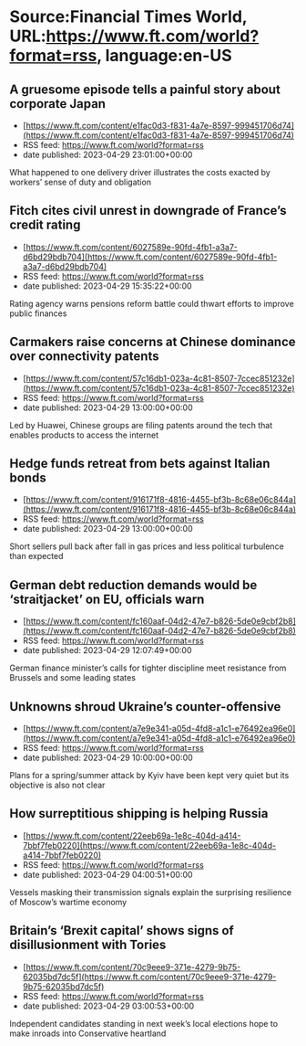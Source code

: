 # Source:Financial Times World, URL:https://www.ft.com/world?format=rss, language:en-US

## A gruesome episode tells a painful story about corporate Japan
 - [https://www.ft.com/content/e1fac0d3-f831-4a7e-8597-999451706d74](https://www.ft.com/content/e1fac0d3-f831-4a7e-8597-999451706d74)
 - RSS feed: https://www.ft.com/world?format=rss
 - date published: 2023-04-29 23:01:00+00:00

What happened to one delivery driver illustrates the costs exacted by workers’ sense of duty and obligation

## Fitch cites civil unrest in downgrade of France’s credit rating
 - [https://www.ft.com/content/6027589e-90fd-4fb1-a3a7-d6bd29bdb704](https://www.ft.com/content/6027589e-90fd-4fb1-a3a7-d6bd29bdb704)
 - RSS feed: https://www.ft.com/world?format=rss
 - date published: 2023-04-29 15:35:22+00:00

Rating agency warns pensions reform battle could thwart efforts to improve public finances

## Carmakers raise concerns at Chinese dominance over connectivity patents
 - [https://www.ft.com/content/57c16db1-023a-4c81-8507-7ccec851232e](https://www.ft.com/content/57c16db1-023a-4c81-8507-7ccec851232e)
 - RSS feed: https://www.ft.com/world?format=rss
 - date published: 2023-04-29 13:00:00+00:00

Led by Huawei, Chinese groups are filing patents around the tech that enables products to access the internet

## Hedge funds retreat from bets against Italian bonds
 - [https://www.ft.com/content/916171f8-4816-4455-bf3b-8c68e06c844a](https://www.ft.com/content/916171f8-4816-4455-bf3b-8c68e06c844a)
 - RSS feed: https://www.ft.com/world?format=rss
 - date published: 2023-04-29 13:00:00+00:00

Short sellers pull back after fall in gas prices and less political turbulence than expected

## German debt reduction demands would be ‘straitjacket’ on EU, officials warn
 - [https://www.ft.com/content/fc160aaf-04d2-47e7-b826-5de0e9cbf2b8](https://www.ft.com/content/fc160aaf-04d2-47e7-b826-5de0e9cbf2b8)
 - RSS feed: https://www.ft.com/world?format=rss
 - date published: 2023-04-29 12:07:49+00:00

German finance minister’s calls for tighter discipline meet resistance from Brussels and some leading states

## Unknowns shroud Ukraine’s counter-offensive
 - [https://www.ft.com/content/a7e9e341-a05d-4fd8-a1c1-e76492ea96e0](https://www.ft.com/content/a7e9e341-a05d-4fd8-a1c1-e76492ea96e0)
 - RSS feed: https://www.ft.com/world?format=rss
 - date published: 2023-04-29 10:00:00+00:00

Plans for a spring/summer attack by Kyiv have been kept very quiet but its objective is also not clear

## How surreptitious shipping is helping Russia
 - [https://www.ft.com/content/22eeb69a-1e8c-404d-a414-7bbf7feb0220](https://www.ft.com/content/22eeb69a-1e8c-404d-a414-7bbf7feb0220)
 - RSS feed: https://www.ft.com/world?format=rss
 - date published: 2023-04-29 04:00:51+00:00

Vessels masking their transmission signals explain the surprising resilience of Moscow’s wartime economy

## Britain’s ‘Brexit capital’ shows signs of disillusionment with Tories
 - [https://www.ft.com/content/70c9eee9-371e-4279-9b75-62035bd7dc5f](https://www.ft.com/content/70c9eee9-371e-4279-9b75-62035bd7dc5f)
 - RSS feed: https://www.ft.com/world?format=rss
 - date published: 2023-04-29 03:00:53+00:00

Independent candidates standing in next week’s local elections hope to make inroads into Conservative heartland

